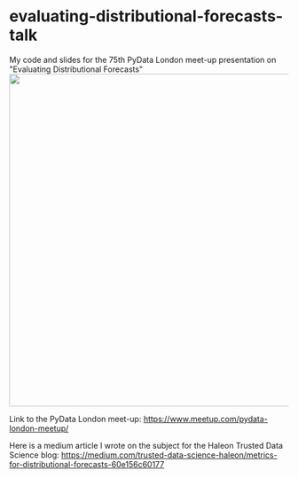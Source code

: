 # evaluating-distributional-forecasts-talk
My code and slides for the 75th PyData London meet-up presentation on "Evaluating Distributional Forecasts"  
<img src="https://github.com/ltsaprounis/evaluate-distributional-forecats-talk/assets/64217214/02354b3e-d53d-4106-9613-813faf86a49d" width="600">

Link to the PyData London meet-up: https://www.meetup.com/pydata-london-meetup/

Here is a medium article I wrote on the subject for the Haleon Trusted Data Science blog: https://medium.com/trusted-data-science-haleon/metrics-for-distributional-forecasts-60e156c60177

